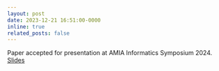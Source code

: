 ```yaml
---
layout: post
date: 2023-12-21 16:51:00-0000
inline: true
related_posts: false
---
```


Paper accepted for presentation at AMIA Informatics Symposium 2024. <a href="https://drive.google.com/file/d/1X6A3e-oDV-VSvvnP_Tbkl4P8UQ6nAAcl/view?usp=sharing"> Slides </a>